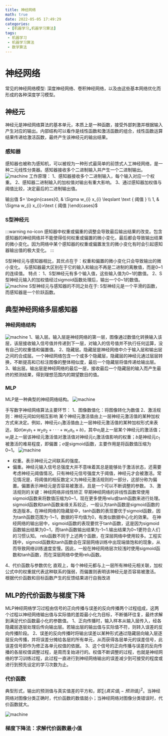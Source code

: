 ```yaml
---
title: 神经网络
math: true
date: 2022-05-05 17:49:29
categories:
 - [机器学习,机器学习算法]
tags: 
 - 机器学习
 - 机器学习算法
 - 数学算法
---
```


# 神经网络

常见的神经网络模型: 深度神经网络、卷积神经网络，以及由这些基本网络优化而形成的各种深度学习模型。

## 神经元

神经元是神经网络算法的基本单元，本质上是一种函数，接受外部刺激并根据输入产生对应的输出。内部结构可以看作是线性函数和激活函数的组合，线性函数运算结果传递给激活函数，最终产生该神经元的输出结果。

### 感知器

感知器也被称为感知机，可以被视为一种形式最简单的前馈式人工神经网络，是一种二元线性分类器。感知器接收多个二进制输入并产生一个二进制输出。
![machine](/assets/machine-learning/zero-book/network1.png)
工作原理：
1、感知器接收多个二进制输入，每个输入对应一个权重。
2、感知器二进制输入的加权值对输出有重大影响。
3、通过感知器加权值与阈值比较，决定最后的二进制输出值。

输出值 $= \begin{cases}0, & \Sigma w_{i} x_{i} \leqslant \text { 阈值 } \\ 1, & \Sigma w_{i} x_{i}>\text { 阈值 }\end{cases}$

### S型神经元

:::warning no-icon
感知器中权重或偏重的调整会导致最后输出结果的改变。包含感知器的神经网络并不能使得任何权重或偏置的微小变化，最后都会导致输出结果的微小变化。因为网络中某个感知器的权重或偏置发生的微小变化有时会引起感知器输出值的极大变化。
:::

S型神经元与感知器相比，其优点在于：权重和偏置的微小变化只会导致输出的微小变化。
与感知器最大区别在于它的输入和输出不再是二进制的离散值，而是0~1的连续值。
特点：
1、S型神经元有多个输入值，这些输入值为0~1的数值。
2、S型神经元输入的加权值经过sigmoid函数处理后，输出一个0~1的数值。
![machine](/assets/machine-learning/zero-book/sigmoid.png)
S型神经元与感知器的不同之处在于: S型神经元是一个平滑的函数，而感知器是一个阶跃函数。

## 典型神经网络多层感知器

### 神经网络结构

![machine](/assets/machine-learning/zero-book/network2.png)
1、输入层。输入层是神经网络的第一层，图像通过数值化转换输入该层，该层接收输入信号值并传递到下一层，对输入的信号值并不执行任何运算，没有自己的权重值和偏置值。
2、隐藏层。隐藏层是神经网络中介于输入层和输出层之间的合成层。一个神经网络包含一个或多个隐藏层，隐藏层的神经元通过层层转换，不断提高和已标注图像的整体相似度，最后一个隐藏层将值传递给输出层。
3、输出层。输出层是神经网络的最后一层，接收最后一个隐藏层的输入而产生最终的预测结果，得到理想范围内的期望数目的值。

### MLP

MLP是一种典型的神经网络结构。
![machine](/assets/machine-learning/zero-book/MLP.png)

手写数字神经网络算法主要环节：
1、图像数值化：将图像转化为数值
2、激活规则：神经元间如何相互影响
某个神经元激活值由上一层神经元激活值的某种加权方式来决定。例如，神经元$c_{1}$激活值由上一层神经元激活值的某种加权形式来表达，如$\sigma (w_{1}a_{1}+w_{2}a_{2}+···+w_{n}a_{n}+b)$，其中$a_{i}$是上一层某个神经元的激活值；$w_{i}$是上一层该神经元激活值对激活值对神经元$c_{i}$激活值影响的权重；$b$是神经元$c_{1}$被激活的难易程度，即偏置；$\sigma$是sigmoid函数，主要作用是将函数值压缩为0~1。
![machine](/assets/machine-learning/zero-book/sigmoid1.png)

- 权重。表示神经元之间联系的强度。
- 偏重。神经元输入信号总强度大并不意味着其总是能够处于激活状态，还需要考虑神经元阈值情况。只有神经元信号强度大于阈值，神经元才会被激活。常见情况是，将阈值的相反数定义为神经元激活规则的一部分，这部分称为偏置。偏置表示神经元是否容易被激活，且是一个可以不断调整的参数。
3、激活规则的关键：神经网络非线性矫正
早期神经网络的非线性函数常使用sigmoid函数来将数值压缩为0~1，现在更多使用relu或tanh函数来进行处理。
sigmoid函数和tanh函数亲缘关系较近，一般认为tanh函数是sigmoid函数的改造版本。在神经网络的隐藏层中，tanh函数的表现要优于sigmoid函数，因为tanh函数范围为-1~1，数据的平均值为0，有类似数据中心化的效果。
在神经网络的输出层中，sigmoid函数的表现要优于tanh函数，这是因为sigmoid函数输出结果为0~1，而tanh函数输出结果为-1~1.输出结果为0~1更符合人们的习惯认知。
relu函数不同于上述两个函数，在深层网络中使用较多。工程实践中，sigmoid函数和tanh函数会在深层网络训练中出现端值饱和的现象，从而导致网络训练速度变慢。因此，一般在神经网络层次较浅时使用sigmoid函数和tanh函数，而在深层网络中使用relu函数。

4、代价函数与参数优化
直观上，每个神经元都与上一层所有神经元相关联，加权公式中的权重就代表这种联系的强弱，而偏置则表明该神经元是否容易被激活。
根据代价函数和目标函数产生的反馈结果进行自我改进

## MLP的代价函数与梯度下降

MLP神经网络学习过程由信号的正向传播与误差的反向传播两个过程组成，这两个过程以神经网络输出值与实际值的差距最小化为目标，不断循环往复，最终求解到满足代价函数最小化的参数值。
1、正向传播时，输入样本从输入层传入，经各隐藏层逐层处理后传向输出层。若输出层的输出值与实际值不符，则转入误差的反向传播阶段。
2、误差的反向传播时将输出误差以某种形式通过隐藏层向输入层逐层反向传播，并将误差分摊给各层的所有单元，从而获得各层单元的误差信号，此误差信号即作为修正各单元权值的依据。
3、这个信号的正向传播与误差的反向传播的各层权值调整过程，是周而复始进行的。权值不断调整的过程，也就是神经网络的学习训练过程，此过程一直进行到神经网络输出的误差减少到可接受的程度或进行到预先设定的学习次数为止。

### 代价函数

典型形式，输出的预测值与真实值差的平方和，即$\sum(真实值_{i}-预测值_{i})^2$。当神经网络对图像分类正确时，代价函数的数值就小；当神经网络对图像分类错误时，代价函数就大。

![machine](/assets/machine-learning/zero-book/pricefunction.png)

### 梯度下降法：求解代价函数最小值

